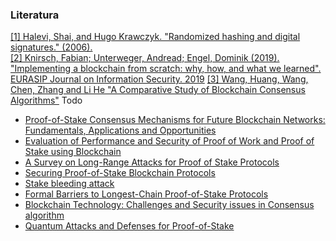### Literatura

[[1] Halevi, Shai, and Hugo Krawczyk. "Randomized hashing and digital signatures." (2006).](https://citeseerx.ist.psu.edu/document?repid=rep1&type=pdf&doi=b46f9e87038b96769f47d819e204e6db1190e00b)<br/>
[[2] Knirsch, Fabian; Unterweger, Andread; Engel, Dominik (2019). "Implementing a blockchain from scratch: why, how, and what we learned". EURASIP Journal on Information Security. 2019](https://jis-eurasipjournals.springeropen.com/articles/10.1186/s13635-019-0085-3)
[[3] Wang, Huang, Wang, Chen, Zhang and Li He "A Comparative Study of Blockchain Consensus Algorithms"](https://iopscience.iop.org/article/10.1088/1742-6596/1437/1/012007/pdf)
Todo

- [Proof-of-Stake Consensus Mechanisms for Future Blockchain Networks: Fundamentals, Applications and Opportunities](https://ieeexplore.ieee.org/abstract/document/8746079)<br/>
- [Evaluation of Performance and Security of Proof of Work and Proof of Stake using Blockchain](https://ieeexplore.ieee.org/abstract/document/9388487)<br/>
- [A Survey on Long-Range Attacks for Proof of Stake Protocols](https://ieeexplore.ieee.org/abstract/document/8653269)<br/>
- [Securing Proof-of-Stake Blockchain Protocols](https://link.springer.com/chapter/10.1007/978-3-319-67816-0_17)<br/>
- [Stake bleeding attack](https://dl.acm.org/doi/abs/10.1145/3327960.3332391)<br/>
- [Formal Barriers to Longest-Chain Proof-of-Stake Protocols](https://dl.acm.org/doi/abs/10.1145/3328526.3329567)<br/>
- [Blockchain Technology: Challenges and Security issues in Consensus algorithm](https://ieeexplore.ieee.org/abstract/document/9104132)<br/>
- [Quantum Attacks and Defenses for Proof-of-Stake](https://ieeexplore.ieee.org/abstract/document/9068181)
